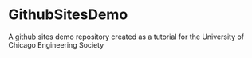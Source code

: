 # GithubSitesDemo
A github sites demo repository created as a tutorial for the University of Chicago Engineering Society
